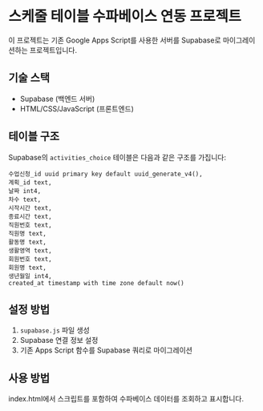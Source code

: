 # 스케줄 테이블 수파베이스 연동 프로젝트

이 프로젝트는 기존 Google Apps Script를 사용한 서버를 Supabase로 마이그레이션하는 프로젝트입니다.

## 기술 스택

- Supabase (백엔드 서버)
- HTML/CSS/JavaScript (프론트엔드)

## 테이블 구조

Supabase의 `activities_choice` 테이블은 다음과 같은 구조를 가집니다:

```
수업신청_id uuid primary key default uuid_generate_v4(),
계획_id text,
날짜 int4,
차수 text,
시작시간 text,
종료시간 text,
직원번호 text,
직원명 text,
활동명 text,
생활영역 text,
회원번호 text,
회원명 text,
생년월일 int4,
created_at timestamp with time zone default now()
```

## 설정 방법

1. `supabase.js` 파일 생성
2. Supabase 연결 정보 설정
3. 기존 Apps Script 함수를 Supabase 쿼리로 마이그레이션

## 사용 방법

index.html에서 스크립트를 포함하여 수파베이스 데이터를 조회하고 표시합니다.
